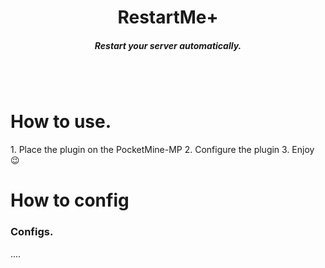 <h1 align='center'>RestartMe+</h1>
<h5 align='center'>Restart your server automatically.</h5>
<br></br>
<h1>How to use.</h1>
1. Place the plugin on the PocketMine-MP
2. Configure the plugin
3. Enjoy 😉
<h1>How to config</h1>
<h3>Configs.</h3>
....
